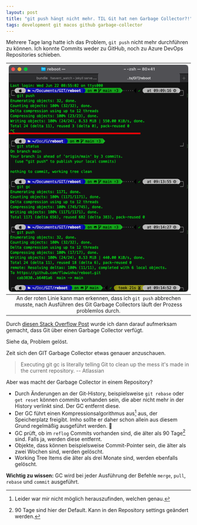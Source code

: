 ```yaml
---
layout: post
title: "git push hängt nicht mehr. TIL Git hat nen Garbage Collector?!"
tags: development git macos github garbage-collector
---
```


Mehrere Tage lang hatte ich das Problem, `git push` nicht mehr durchführen zu können. Ich konnte Commits weder zu GitHub, noch zu Azure DevOps Repositories schieben. 

|![Screenshot eines Terminals, welches verschiedene GIT-Actions zeigt.](/assets/posts/git-push-terminal.png)|
|:-:|
|An der roten Linie kann man erkennen, dass ich `git push` abbrechen musste, nach Ausführen des Git Garbage Collectors läuft der Prozess problemlos durch.|

Durch [diesen Stack Overflow Post](https://stackoverflow.com/questions/39008395/git-push-stuck-after-total-when-using-terminal) wurde ich dann darauf aufmerksam gemacht, dass Git über einen Garbage Collector verfügt.

Siehe da, Problem gelöst.

Zeit sich den GIT Garbage Collector etwas genauer anzuschauen.

> Executing git gc is literally telling Git to clean up the mess it's made in the current repository. -- Atlassian

Aber was macht der Garbage Collector in einem Repository?

- Durch Änderungen an der Git-History, beispielsweise `git rebase` oder `get reset` können commits vorhanden sein, die aber nicht mehr in der History verlinkt sind. Der GC entfernt diese.
- Der GC führt einen Kompressionsalgorithmus aus[^1] aus, der Speicherplatz freigibt. Imho sollte er daher schon allein aus diesem Grund regelmäßig ausgeführt werden. 🤔
- GC prüft, ob im `reflog` Commits vorhanden sind, die älter als 90 Tage[^2] sind. Falls ja, werden diese entfernt.
- Objekte, dass können beispielsweise Commit-Pointer sein, die älter als zwei Wochen sind, werden gelöscht.
- Working Tree Items die älter als drei Monate sind, werden ebenfalls gelöscht.

**Wichtig zu wissen:** GC wird bei jeder Ausführung der Befehle `merge`, `pull`, `rebase` und `commit` ausgeführt.

[^1]: Leider war mir nicht möglich herauszufinden, welchen genau.
[^2]: 90 Tage sind hier der Default. Kann in den Repository settings geändert werden.
